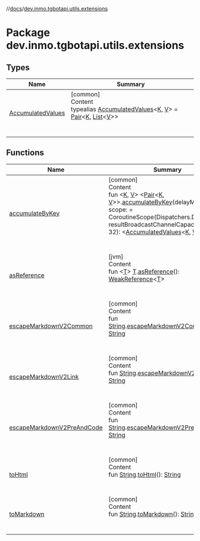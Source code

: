 //[docs](../../index.md)/[dev.inmo.tgbotapi.utils.extensions](index.md)



# Package dev.inmo.tgbotapi.utils.extensions  


## Types  
  
|  Name |  Summary | 
|---|---|
| <a name="dev.inmo.tgbotapi.utils.extensions/AccumulatedValues///PointingToDeclaration/"></a>[AccumulatedValues](index.md#%5Bdev.inmo.tgbotapi.utils.extensions%2FAccumulatedValues%2F%2F%2FPointingToDeclaration%2F%5D%2FClasslikes%2F625018081)| <a name="dev.inmo.tgbotapi.utils.extensions/AccumulatedValues///PointingToDeclaration/"></a>[common]  <br>Content  <br>typealias [AccumulatedValues](index.md#%5Bdev.inmo.tgbotapi.utils.extensions%2FAccumulatedValues%2F%2F%2FPointingToDeclaration%2F%5D%2FClasslikes%2F625018081)<[K](index.md#%5Bdev.inmo.tgbotapi.utils.extensions%2FAccumulatedValues%2F%2F%2FPointingToDeclaration%2F%5D%2FClasslikes%2F625018081), [V](index.md#%5Bdev.inmo.tgbotapi.utils.extensions%2FAccumulatedValues%2F%2F%2FPointingToDeclaration%2F%5D%2FClasslikes%2F625018081)> = [Pair](https://kotlinlang.org/api/latest/jvm/stdlib/kotlin/-pair/index.html)<[K](index.md#%5Bdev.inmo.tgbotapi.utils.extensions%2FAccumulatedValues%2F%2F%2FPointingToDeclaration%2F%5D%2FClasslikes%2F625018081), [List](https://kotlinlang.org/api/latest/jvm/stdlib/kotlin.collections/-list/index.html)<[V](index.md#%5Bdev.inmo.tgbotapi.utils.extensions%2FAccumulatedValues%2F%2F%2FPointingToDeclaration%2F%5D%2FClasslikes%2F625018081)>>  <br><br><br>|


## Functions  
  
|  Name |  Summary | 
|---|---|
| <a name="dev.inmo.tgbotapi.utils.extensions//accumulateByKey/kotlinx.coroutines.channels.ReceiveChannel[kotlin.Pair[TypeParam(bounds=[kotlin.Any?]),TypeParam(bounds=[kotlin.Any?])]]#kotlin.Long#kotlinx.coroutines.CoroutineScope#kotlin.Int/PointingToDeclaration/"></a>[accumulateByKey](accumulate-by-key.md)| <a name="dev.inmo.tgbotapi.utils.extensions//accumulateByKey/kotlinx.coroutines.channels.ReceiveChannel[kotlin.Pair[TypeParam(bounds=[kotlin.Any?]),TypeParam(bounds=[kotlin.Any?])]]#kotlin.Long#kotlinx.coroutines.CoroutineScope#kotlin.Int/PointingToDeclaration/"></a>[common]  <br>Content  <br>fun <[K](accumulate-by-key.md), [V](accumulate-by-key.md)> <[Pair](https://kotlinlang.org/api/latest/jvm/stdlib/kotlin/-pair/index.html)<[K](accumulate-by-key.md), [V](accumulate-by-key.md)>>.[accumulateByKey](accumulate-by-key.md)(delayMillis: [Long](https://kotlinlang.org/api/latest/jvm/stdlib/kotlin/-long/index.html), scope:  = CoroutineScope(Dispatchers.Default), resultBroadcastChannelCapacity: [Int](https://kotlinlang.org/api/latest/jvm/stdlib/kotlin/-int/index.html) = 32): <[AccumulatedValues](index.md#%5Bdev.inmo.tgbotapi.utils.extensions%2FAccumulatedValues%2F%2F%2FPointingToDeclaration%2F%5D%2FClasslikes%2F625018081)<[K](accumulate-by-key.md), [V](accumulate-by-key.md)>>  <br><br><br>|
| <a name="dev.inmo.tgbotapi.utils.extensions//asReference/TypeParam(bounds=[kotlin.Any?])#/PointingToDeclaration/"></a>[asReference](as-reference.md)| <a name="dev.inmo.tgbotapi.utils.extensions//asReference/TypeParam(bounds=[kotlin.Any?])#/PointingToDeclaration/"></a>[jvm]  <br>Content  <br>fun <[T](as-reference.md)> [T](as-reference.md).[asReference](as-reference.md)(): [WeakReference](https://docs.oracle.com/javase/8/docs/api/java/lang/ref/WeakReference.html)<[T](as-reference.md)>  <br><br><br>|
| <a name="dev.inmo.tgbotapi.utils.extensions//escapeMarkdownV2Common/kotlin.String#/PointingToDeclaration/"></a>[escapeMarkdownV2Common](escape-markdown-v2-common.md)| <a name="dev.inmo.tgbotapi.utils.extensions//escapeMarkdownV2Common/kotlin.String#/PointingToDeclaration/"></a>[common]  <br>Content  <br>fun [String](https://kotlinlang.org/api/latest/jvm/stdlib/kotlin/-string/index.html).[escapeMarkdownV2Common](escape-markdown-v2-common.md)(): [String](https://kotlinlang.org/api/latest/jvm/stdlib/kotlin/-string/index.html)  <br><br><br>|
| <a name="dev.inmo.tgbotapi.utils.extensions//escapeMarkdownV2Link/kotlin.String#/PointingToDeclaration/"></a>[escapeMarkdownV2Link](escape-markdown-v2-link.md)| <a name="dev.inmo.tgbotapi.utils.extensions//escapeMarkdownV2Link/kotlin.String#/PointingToDeclaration/"></a>[common]  <br>Content  <br>fun [String](https://kotlinlang.org/api/latest/jvm/stdlib/kotlin/-string/index.html).[escapeMarkdownV2Link](escape-markdown-v2-link.md)(): [String](https://kotlinlang.org/api/latest/jvm/stdlib/kotlin/-string/index.html)  <br><br><br>|
| <a name="dev.inmo.tgbotapi.utils.extensions//escapeMarkdownV2PreAndCode/kotlin.String#/PointingToDeclaration/"></a>[escapeMarkdownV2PreAndCode](escape-markdown-v2-pre-and-code.md)| <a name="dev.inmo.tgbotapi.utils.extensions//escapeMarkdownV2PreAndCode/kotlin.String#/PointingToDeclaration/"></a>[common]  <br>Content  <br>fun [String](https://kotlinlang.org/api/latest/jvm/stdlib/kotlin/-string/index.html).[escapeMarkdownV2PreAndCode](escape-markdown-v2-pre-and-code.md)(): [String](https://kotlinlang.org/api/latest/jvm/stdlib/kotlin/-string/index.html)  <br><br><br>|
| <a name="dev.inmo.tgbotapi.utils.extensions//toHtml/kotlin.String#/PointingToDeclaration/"></a>[toHtml](to-html.md)| <a name="dev.inmo.tgbotapi.utils.extensions//toHtml/kotlin.String#/PointingToDeclaration/"></a>[common]  <br>Content  <br>fun [String](https://kotlinlang.org/api/latest/jvm/stdlib/kotlin/-string/index.html).[toHtml](to-html.md)(): [String](https://kotlinlang.org/api/latest/jvm/stdlib/kotlin/-string/index.html)  <br><br><br>|
| <a name="dev.inmo.tgbotapi.utils.extensions//toMarkdown/kotlin.String#/PointingToDeclaration/"></a>[toMarkdown](to-markdown.md)| <a name="dev.inmo.tgbotapi.utils.extensions//toMarkdown/kotlin.String#/PointingToDeclaration/"></a>[common]  <br>Content  <br>fun [String](https://kotlinlang.org/api/latest/jvm/stdlib/kotlin/-string/index.html).[toMarkdown](to-markdown.md)(): [String](https://kotlinlang.org/api/latest/jvm/stdlib/kotlin/-string/index.html)  <br><br><br>|

